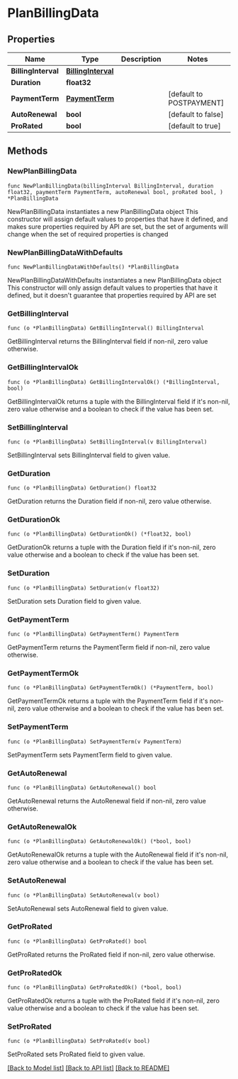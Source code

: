 # PlanBillingData

## Properties

Name | Type | Description | Notes
------------ | ------------- | ------------- | -------------
**BillingInterval** | [**BillingInterval**](BillingInterval.md) |  | 
**Duration** | **float32** |  | 
**PaymentTerm** | [**PaymentTerm**](PaymentTerm.md) |  | [default to POSTPAYMENT]
**AutoRenewal** | **bool** |  | [default to false]
**ProRated** | **bool** |  | [default to true]

## Methods

### NewPlanBillingData

`func NewPlanBillingData(billingInterval BillingInterval, duration float32, paymentTerm PaymentTerm, autoRenewal bool, proRated bool, ) *PlanBillingData`

NewPlanBillingData instantiates a new PlanBillingData object
This constructor will assign default values to properties that have it defined,
and makes sure properties required by API are set, but the set of arguments
will change when the set of required properties is changed

### NewPlanBillingDataWithDefaults

`func NewPlanBillingDataWithDefaults() *PlanBillingData`

NewPlanBillingDataWithDefaults instantiates a new PlanBillingData object
This constructor will only assign default values to properties that have it defined,
but it doesn't guarantee that properties required by API are set

### GetBillingInterval

`func (o *PlanBillingData) GetBillingInterval() BillingInterval`

GetBillingInterval returns the BillingInterval field if non-nil, zero value otherwise.

### GetBillingIntervalOk

`func (o *PlanBillingData) GetBillingIntervalOk() (*BillingInterval, bool)`

GetBillingIntervalOk returns a tuple with the BillingInterval field if it's non-nil, zero value otherwise
and a boolean to check if the value has been set.

### SetBillingInterval

`func (o *PlanBillingData) SetBillingInterval(v BillingInterval)`

SetBillingInterval sets BillingInterval field to given value.


### GetDuration

`func (o *PlanBillingData) GetDuration() float32`

GetDuration returns the Duration field if non-nil, zero value otherwise.

### GetDurationOk

`func (o *PlanBillingData) GetDurationOk() (*float32, bool)`

GetDurationOk returns a tuple with the Duration field if it's non-nil, zero value otherwise
and a boolean to check if the value has been set.

### SetDuration

`func (o *PlanBillingData) SetDuration(v float32)`

SetDuration sets Duration field to given value.


### GetPaymentTerm

`func (o *PlanBillingData) GetPaymentTerm() PaymentTerm`

GetPaymentTerm returns the PaymentTerm field if non-nil, zero value otherwise.

### GetPaymentTermOk

`func (o *PlanBillingData) GetPaymentTermOk() (*PaymentTerm, bool)`

GetPaymentTermOk returns a tuple with the PaymentTerm field if it's non-nil, zero value otherwise
and a boolean to check if the value has been set.

### SetPaymentTerm

`func (o *PlanBillingData) SetPaymentTerm(v PaymentTerm)`

SetPaymentTerm sets PaymentTerm field to given value.


### GetAutoRenewal

`func (o *PlanBillingData) GetAutoRenewal() bool`

GetAutoRenewal returns the AutoRenewal field if non-nil, zero value otherwise.

### GetAutoRenewalOk

`func (o *PlanBillingData) GetAutoRenewalOk() (*bool, bool)`

GetAutoRenewalOk returns a tuple with the AutoRenewal field if it's non-nil, zero value otherwise
and a boolean to check if the value has been set.

### SetAutoRenewal

`func (o *PlanBillingData) SetAutoRenewal(v bool)`

SetAutoRenewal sets AutoRenewal field to given value.


### GetProRated

`func (o *PlanBillingData) GetProRated() bool`

GetProRated returns the ProRated field if non-nil, zero value otherwise.

### GetProRatedOk

`func (o *PlanBillingData) GetProRatedOk() (*bool, bool)`

GetProRatedOk returns a tuple with the ProRated field if it's non-nil, zero value otherwise
and a boolean to check if the value has been set.

### SetProRated

`func (o *PlanBillingData) SetProRated(v bool)`

SetProRated sets ProRated field to given value.



[[Back to Model list]](../README.md#documentation-for-models) [[Back to API list]](../README.md#documentation-for-api-endpoints) [[Back to README]](../README.md)


